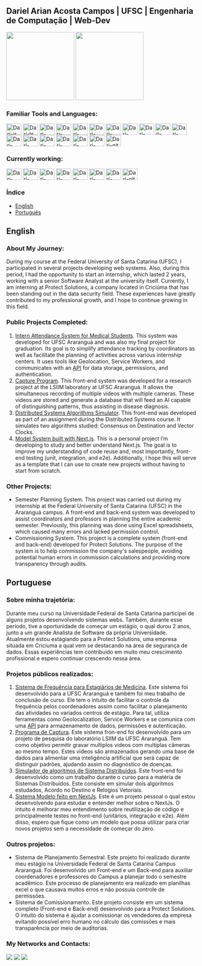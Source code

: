 ## Dariel Arian Acosta Campos | UFSC | Engenharia de Computação | Web-Dev
<div>
    <img height="180em" src="https://github-readme-stats.vercel.app/api/top-langs/?username=dariel26&layout=compact&show_icons=true&title_color=ffffff&icon_color=34abeb&text_color=daf7dc&bg_color=151515"/>
    <img height="180em" src="https://github-readme-stats.vercel.app/api?username=dariel26&show_icons=true&title_color=ffffff&icon_color=34abeb&text_color=daf7dc&bg_color=151515"/>
</div>

### Familiar Tools and Languages:
<div style="display: inline_block">
  <img align="center" alt="Dari-js" height="30" width="40" src="https://cdn.jsdelivr.net/gh/devicons/devicon/icons/javascript/javascript-original.svg"/>
  <img align="center" alt="Dari-ts" height="30" width="40" src="https://cdn.jsdelivr.net/gh/devicons/devicon/icons/typescript/typescript-original.svg" />
  <img align="center" alt="Dari-html5" height="30" width="40" src="https://cdn.jsdelivr.net/gh/devicons/devicon/icons/html5/html5-original.svg"/>
  <img align="center" alt="Dari-css3" height="30" width="40" src="https://cdn.jsdelivr.net/gh/devicons/devicon/icons/css3/css3-original.svg"/>
  <img align="center" alt="Dari-react" height="30" width="40" src="https://cdn.jsdelivr.net/gh/devicons/devicon/icons/react/react-original.svg"/>
  <img align="center" alt="Dari-react" height="30" width="40" src="https://cdn.jsdelivr.net/gh/devicons/devicon@latest/icons/bootstrap/bootstrap-original.svg" />
  <img align="center" alt="Dari-react" height="30" width="40" src="https://cdn.jsdelivr.net/gh/devicons/devicon@latest/icons/reactbootstrap/reactbootstrap-original.svg" />
  <img align="center" alt="Dari-node" height="30" width="40" src="https://cdn.jsdelivr.net/gh/devicons/devicon/icons/nodejs/nodejs-original.svg"/>
  <img align="center" alt="Dari-jest" height="30" width="40" src="https://cdn.jsdelivr.net/gh/devicons/devicon@latest/icons/nestjs/nestjs-original.svg" />
  <img align="center" alt="Dari-jest" height="30" width="40" src="https://cdn.jsdelivr.net/gh/devicons/devicon@latest/icons/docker/docker-original.svg" />
  <img align="center" alt="Dari-jest" height="30" width="40" src="https://cdn.jsdelivr.net/gh/devicons/devicon/icons/jest/jest-plain.svg" />
  <img align="center" alt="Dari-jest" height="30" width="40" src="https://cdn.jsdelivr.net/gh/devicons/devicon@latest/icons/prisma/prisma-original.svg" />
  <img align="center" alt="Dari-dart" height="30" width="40" src="https://cdn.jsdelivr.net/gh/devicons/devicon/icons/dart/dart-original.svg"/>
  <img align="center" alt="Dari-flutter" height="30" width="40" src="https://cdn.jsdelivr.net/gh/devicons/devicon/icons/flutter/flutter-original.svg" />
  <img align="center" alt="Dari-mysql" height="30" width="40" src="https://cdn.jsdelivr.net/gh/devicons/devicon/icons/mysql/mysql-original.svg" />
  <img align="center" alt="Dari-postgresql" height="30" width="40" src="https://cdn.jsdelivr.net/gh/devicons/devicon/icons/postgresql/postgresql-original.svg" />
  <img align="center" alt="Dari-mongodb" height="30" width="40" src="https://cdn.jsdelivr.net/gh/devicons/devicon/icons/mongodb/mongodb-original.svg" />
  <img align="center" alt="Dari-git" height="30" width="40" src="https://cdn.jsdelivr.net/gh/devicons/devicon/icons/git/git-original.svg"/>
</div>

### Currently working:
<div style="display: inline_block">
  <img align="center" alt="Dari-node" height="30" width="40" src="https://cdn.jsdelivr.net/gh/devicons/devicon/icons/nodejs/nodejs-original.svg"/>
  <img align="center" alt="Dari-jest" height="30" width="40" src="https://cdn.jsdelivr.net/gh/devicons/devicon@latest/icons/nestjs/nestjs-original.svg" />
  <img align="center" alt="Dari-react" height="30" width="40" src="https://cdn.jsdelivr.net/gh/devicons/devicon/icons/react/react-original.svg"/>
  <img align="center" alt="Dari-react" height="30" width="40" src="https://cdn.jsdelivr.net/gh/devicons/devicon@latest/icons/bootstrap/bootstrap-original.svg" />
  <img align="center" alt="Dari-react" height="30" width="40" src="https://cdn.jsdelivr.net/gh/devicons/devicon@latest/icons/reactbootstrap/reactbootstrap-original.svg" />
  <img align="center" alt="Dari-jest" height="30" width="40" src="https://cdn.jsdelivr.net/gh/devicons/devicon@latest/icons/prisma/prisma-original.svg" />
  <img align="center" alt="Dari-jest" height="30" width="40" src="https://cdn.jsdelivr.net/gh/devicons/devicon@latest/icons/docker/docker-original.svg" />
  <img align="center" alt="Dari-git" height="30" width="40" src="https://cdn.jsdelivr.net/gh/devicons/devicon/icons/git/git-original.svg"/>

</div>

### Índice

- [English](#english)
- [Português](#portuguese)

## English

### About My Journey:

During my course at the Federal University of Santa Catarina (UFSC), I participated in several projects developing web systems. Also, during this period, I had the opportunity to start an internship, which lasted 2 years, working with a senior Software Analyst at the university itself. Currently, I am interning at Protect Solutions, a company located in Criciúma that has been standing out in the data security field.
These experiences have greatly contributed to my professional growth, and I hope to continue growing in this field.

### Public Projects Completed:

1. [Intern Attendance System for Medical Students](https://github.com/dariel26/sistema_frequencia_front). This system was developed for UFSC Araranguá and was also my final project for graduation. Its goal is to simplify attendance tracking by coordinators as well as facilitate the planning of activities across various internship centers. It uses tools like Geolocation, Service Workers, and communicates with an [API](https://github.com/dariel26/sistema_frequencia_back.git) for data storage, permissions, and authentication.
2. [Capture Program](https://github.com/dariel26/programa_de_captura). This front-end system was developed for a research project at the LSIIM laboratory at UFSC Araranguá. It allows the simultaneous recording of multiple videos with multiple cameras. These videos are stored and generate a database that will feed an AI capable of distinguishing patterns, thus assisting in disease diagnosis.
3. [Distributed Systems Algorithms Simulator](https://github.com/dariel26/Algoritmos-Sistemas-Distribuidos). This front-end was developed as part of an assignment during the Distributed Systems course. It simulates two algorithms studied: Consensus on Destination and Vector Clocks.
4. [Model System built with Next.js](https://github.com/dariel26/next_model). This is a personal project I’m developing to study and better understand Next.js. The goal is to improve my understanding of code reuse and, most importantly, front-end testing (unit, integration, and e2e). Additionally, I hope this will serve as a template that I can use to create new projects without having to start from scratch.

### Other Projects:

- Semester Planning System. This project was carried out during my internship at the Federal University of Santa Catarina (UFSC) in the Araranguá campus. A front-end and back-end system was developed to assist coordinators and professors in planning the entire academic semester. Previously, this planning was done using Excel spreadsheets, which caused many errors and lacked permission control.
- Commissioning System. This project is a complete system (front-end and back-end) developed for Protect Solutions. The purpose of the system is to help commission the company's salespeople, avoiding potential human errors in commission calculations and providing more transparency through audits.

## Portuguese

### Sobre minha trajetória:

Durante meu curso na Universidade Federal de Santa Catarina participei de alguns projetos desenvolvendo sistemas webs. Também, durante esse período, tive a oportunidade de começar um estágio, o qual durou 2 anos, junto a um grande Analista de Software da própria Universidade. Atualmente estou estágiando para a Protect Solutions, uma empresa situada em Criciuma a qual vem se destacando na área de segurança de dados.
Essas experiências tem contribuido em muito meu crescimento profissional e espero continuar crescendo nessa área.

### Projetos públicos realizados:
1. [Sistema de Frequência para Estagiários de Medicina](https://github.com/dariel26/sistema_frequencia_front). Este sistema foi desenvolvido para a UFSC Araranguá e também foi meu trabalho de conclusão de curso. Ele tem o intuito de facilitar o controle da frequência pelos coordenadores assim como facilitar o planejamento das atividades no variados centros de estágio. Para tal, utiliza ferramentas como Geolocalization, Service Workers e se comunica com uma [API](https://github.com/dariel26/sistema_frequencia_back.git) para armazenamento de dados, permissões e autenticação.
2. [Programa de Captura](https://github.com/dariel26/programa_de_captura). Este sistema fron-end foi desenvolvido para um projeto de pesquisa do laboratório LSIIM da UFSC Araranguá. Tem como objetivo permitir gravar multiplos videos com multiplas câmeras ao mesmo tempo. Estes videos são armazenados gerando uma base de dados para alimentar uma inteligência artificial que será capaz de distinguir padrões, ajudando assim no diagnóstico de doenças. 
3. [Simulador de algoritmos de Sistema Distribuidos](https://github.com/dariel26/Algoritmos-Sistemas-Distribuidos). Este front-end foi desenvolvido como um trabalho durante o curso para a matéria de Sistemas Distribuidos. Este consiste em simular dois algoritmos estudados, Acordo no Destino e Relogios Vetoriais.
4. [Sistema Modelo feito em NextJs](https://github.com/dariel26/next_model). Este é um projeto pessoal o qual estou desenvolvendo para estudar e entender melhor sobre o NextJs. O intuito é melhorar meu entendimento sobre reutilização de código e principalmente testes no front-end (unitários, integração e e2e). Além disso, espero que fique como um modelo que possa utilizar para criar novos projetos sem a necessidade de começar do zero.

### Outros projetos:
- Sistema de Planejamento Semestral. Este projeto foi realizado durante meu estágio na Universidade Federal de Santa Catarina Campus Araranguá. Foi desenvolvido um Front-end e um Back-end para auxiliar coordenadores e professores do Campus a planejar todo o semestre acadêmico. Este processo de planejamento era realizado em planilhas excel o que causava muitos erros e não possuia controle de permissões.
- Sistema de Comissionamento. Este projeto consiste em um sistema completo (Front-end e Back-end) desenvolvido para a Protect Solutions. O intuito do sistema é ajudar a comissionar os vendedores da empresa evitando possível erro humano no cálculo das comissões e mais transparência por meio de auditorias.

### My Networks and Contacts:
<div> 
  <a href = "mailto:dariel.arian18@gmail.com"><img src="https://img.shields.io/badge/-Gmail-%23333?style=for-the-badge&logo=gmail&logoColor=white" target="_blank"></a>
  <a href="https://www.linkedin.com/in/dariel-arian-acosta-campos-089943184" target="_blank"><img src="https://img.shields.io/badge/-LinkedIn-%230077B5?style=for-the-badge&logo=linkedin&logoColor=white" target="_blank"></a> 
  <a href="https://www.instagram.com/dariel.arian/" target="_blank"><img src="https://img.shields.io/badge/-Instagram-%23E4405F?style=for-the-badge&logo=instagram&logoColor=white" target="_blank"></a>
</div>
 
